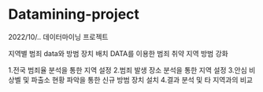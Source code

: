 # Datamining-project
2022/10/.. 데이터마이닝 프로젝트

지역별 범죄 data와 방범 장치 배치 DATA를 이용한 범죄 취약 지역 방범 강화

1.전국 범죄율 분석을 통한 지역 설정
2.범죄 발생 장소 분석을 통한 지역 설정
3.안심 비상벨 및 파출소 현황 파악을 통한 신규 방범 장치 설치
4.결과 분석 및 타 지역과의 비교
